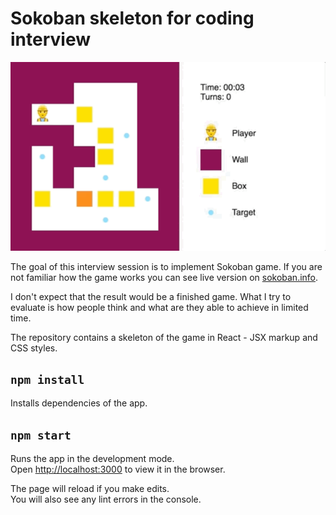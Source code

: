 # Sokoban skeleton for coding interview

![](public/screen.gif)

The goal of this interview session is to implement Sokoban game. If you are not
familiar how the game works you can see live version on
[sokoban.info](https://sokoban.info).

I don't expect that the result would be a finished game. What I try to evaluate
is how people think and what are they able to achieve in limited time.

The repository contains a skeleton of the game in React - JSX markup and CSS
styles.

## `npm install`

Installs dependencies of the app.

## `npm start`

Runs the app in the development mode.<br> Open
[http://localhost:3000](http://localhost:3000) to view it in the browser.

The page will reload if you make edits.<br> You will also see any lint errors in
the console.

